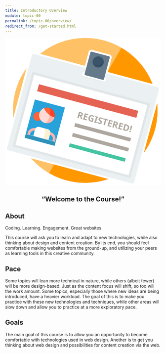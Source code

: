 ```yaml
---
title: Introductory Overview
module: topic-00
permalink: /topic-00/overview/
redirect_from: /get-started.html
---
```


<img src="../img/assignment-00.svg" alt="" title="Asignment 0: Course Contract" class="overview-img" />

<h2 style="text-align: center;">“Welcome to the Course!”</h2>

## About
Coding. Learning. Engagement. Great websites.

This course will ask you to learn and adapt to new technologies, while also thinking about design and content creation. By its end, you should feel comfortable making websites from the ground-up, and utilizing your peers as learning tools in this creative community.


## Pace
Some topics will lean more technical in nature, while others (albeit fewer) will be more design-based. Just as the content focus will shift, so too will the work amount. Some topics, especially those where new ideas are being introduced, have a heavier workload. The goal of this is to make you practice with these new technologies and techniques, while other areas will slow down and allow you to practice at a more exploratory pace.


## Goals
The main goal of this course is to allow you an opportunity to become comfortable with technologies used in web design. Another is to get you thinking about web design and possibilities for content creation via the web.
